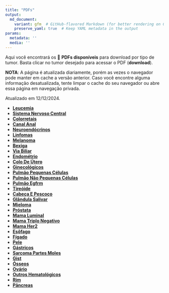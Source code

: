```yaml
---
title: "PDFs"
output: 
  md_document:
    variant: gfm  # GitHub-flavored Markdown (for better rendering on GitHub)
    preserve_yaml: true  # Keep YAML metadata in the output
params:
  metadata: ''
  media: ''
---
```


Aqui você encontrará os 📝 **PDFs disponíveis** para download por tipo
de tumor. Basta clicar no tumor desejado para acessar o PDF
(**download**).

**NOTA**: A página é atualizada diariamente, porém as vezes o navegador
pode manter em cache a versão anterior. Caso você encontre alguma
informação desatualizada, tente limpar o cache do seu navegador ou abre
essa página em navegação privada.

Atualizado em 12/12/2024.

- [**Leucemia**](https://coeoralmeds-e768.restdb.io/media/675a8dd1f63b80480008913f?download=true)
- [**Sistema Nervoso
  Central**](https://coeoralmeds-e768.restdb.io/media/675a8dd2f63b804800089142?download=true)
- [**Colorretais**](https://coeoralmeds-e768.restdb.io/media/675a8dd5f63b804800089148?download=true)
- [**Canal
  Anal**](https://coeoralmeds-e768.restdb.io/media/675a8dd7f63b80480008914a?download=true)
- [**Neuroendócrinos**](https://coeoralmeds-e768.restdb.io/media/675a8dd8f63b80480008914c?download=true)
- [**Linfomas**](https://coeoralmeds-e768.restdb.io/media/675a8dd9f63b80480008914e?download=true)
- [**Melanoma**](https://coeoralmeds-e768.restdb.io/media/675a8ddbf63b804800089150?download=true)
- [**Bexiga**](https://coeoralmeds-e768.restdb.io/media/675a8ddcf63b804800089152?download=true)
- [**Via
  Biliar**](https://coeoralmeds-e768.restdb.io/media/675a8dddf63b804800089154?download=true)
- [**Endométrio**](https://coeoralmeds-e768.restdb.io/media/675a8ddef63b804800089156?download=true)
- [**Colo De
  Útero**](https://coeoralmeds-e768.restdb.io/media/675a8de0f63b804800089157?download=true)
- [**Ginecológicos**](https://coeoralmeds-e768.restdb.io/media/675a8de1f63b804800089159?download=true)
- [**Pulmão Pequenas
  Células**](https://coeoralmeds-e768.restdb.io/media/675a8de2f63b80480008915b?download=true)
- [**Pulmão Não Pequenas
  Células**](https://coeoralmeds-e768.restdb.io/media/675a8de3f63b80480008915e?download=true)
- [**Pulmão
  Egfrm**](https://coeoralmeds-e768.restdb.io/media/675a8de5f63b804800089160?download=true)
- [**Tireóide**](https://coeoralmeds-e768.restdb.io/media/675a8de7f63b804800089164?download=true)
- [**Cabeça E
  Pescoço**](https://coeoralmeds-e768.restdb.io/media/675a8de9f63b804800089166?download=true)
- [**Glândula
  Salivar**](https://coeoralmeds-e768.restdb.io/media/675a8deaf63b804800089168?download=true)
- [**Mieloma**](https://coeoralmeds-e768.restdb.io/media/675a8decf63b80480008916c?download=true)
- [**Próstata**](https://coeoralmeds-e768.restdb.io/media/675a8dedf63b80480008916f?download=true)
- [**Mama
  Luminal**](https://coeoralmeds-e768.restdb.io/media/675a8deff63b804800089172?download=true)
- [**Mama Triplo
  Negativo**](https://coeoralmeds-e768.restdb.io/media/675a8df1f63b804800089175?download=true)
- [**Mama
  Her2**](https://coeoralmeds-e768.restdb.io/media/675a8df2f63b804800089177?download=true)
- [**Esôfago**](https://coeoralmeds-e768.restdb.io/media/675a8df4f63b804800089179?download=true)
- [**Fígado**](https://coeoralmeds-e768.restdb.io/media/675a8df5f63b80480008917b?download=true)
- [**Pele**](https://coeoralmeds-e768.restdb.io/media/675a8df6f63b80480008917c?download=true)
- [**Gástricos**](https://coeoralmeds-e768.restdb.io/media/675a8df7f63b80480008917f?download=true)
- [**Sarcoma Partes
  Moles**](https://coeoralmeds-e768.restdb.io/media/675a8df9f63b804800089181?download=true)
- [**Gist**](https://coeoralmeds-e768.restdb.io/media/675a8dfaf63b804800089183?download=true)
- [**Ósseos**](https://coeoralmeds-e768.restdb.io/media/675a8dfbf63b804800089185?download=true)
- [**Ovário**](https://coeoralmeds-e768.restdb.io/media/675a8dfcf63b804800089186?download=true)
- [**Outros
  Hematológicos**](https://coeoralmeds-e768.restdb.io/media/675a8dfdf63b804800089188?download=true)
- [**Rim**](https://coeoralmeds-e768.restdb.io/media/675a8dfff63b80480008918a?download=true)
- [**Pâncreas**](https://coeoralmeds-e768.restdb.io/media/675a8e00f63b80480008918c?download=true)
